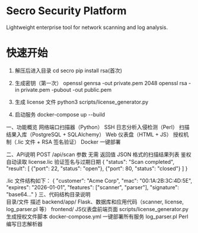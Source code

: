 # Secro Security Platform

Lightweight enterprise tool for network scanning and log analysis.

# 快速开始
1. 解压后进入目录
cd secro
pip install rsa(首次)

2. 生成密钥（第一次）
openssl genrsa -out private.pem 2048
openssl rsa -in private.pem -pubout -out public.pem

3. 生成 license 文件
python3 scripts/license_generator.py

4. 启动服务
docker-compose up --build

一、功能概览
网络端口扫描器（Python）
SSH 日志分析入侵检测（Perl）
扫描结果入库（PostgreSQL + SQLAlchemy）
Web 仪表盘（HTML + JS）
授权机制（.lic 文件 + RSA 签名验证）
Docker 一键部署

二、API说明
POST /api/scan
参数	无需
返回值	JSON 格式的扫描结果列表
鉴权	自动读取 license.lic 验证签名与过期日期
{
  "status": "Scan completed",
  "result": [
    {"port": 22, "status": "open"},
    {"port": 80, "status": "closed"}
  ]
}

.lic 文件结构如下：
{
  "customer": "Acme Corp",
  "mac": "00:1A:2B:3C:4D:5E",
  "expires": "2026-01-01",
  "features": ["scanner", "parser"],
  "signature": "base64..."
}
三、代码结构目录说明    
目录/文件	                     描述
backend/app/	                Flask、数据库和应用代码（scanner, license, log_parser.pl 等）
frontend/	                    JS仪表盘前端页面
scripts/license_generator.py	生成授权文件脚本
docker-compose.yml	            一键部署所有服务
log_parser.pl	                Perl 编写日志解析器